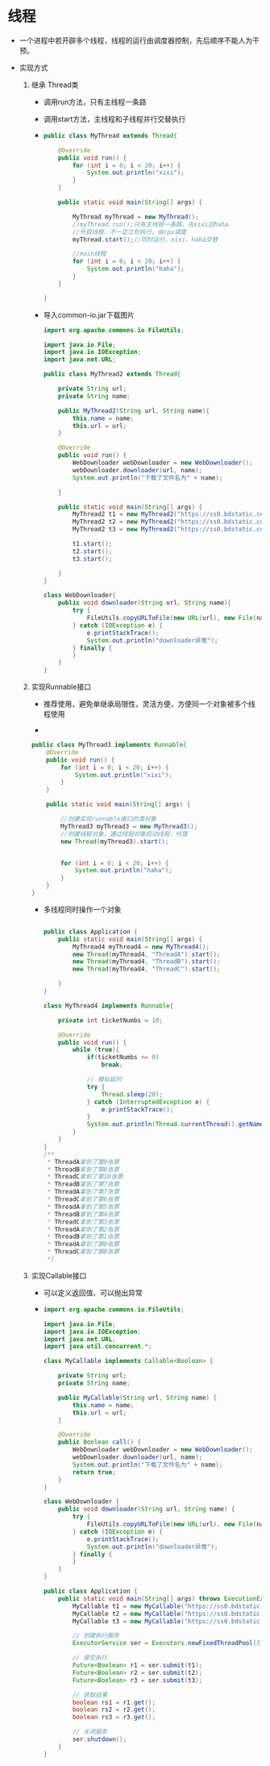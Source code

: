 # 线程

- 一个进程中若开辟多个线程，线程的运行由调度器控制，先后顺序不能人为干预。

- 实现方式

  1. 继承 Thread类

     - 调用run方法，只有主线程一条路

     - 调用start方法，主线程和子线程并行交替执行

     - ```java
       public class MyThread extends Thread{
       
           @Override
           public void run() {
               for (int i = 0; i < 20; i++) {
                   System.out.println("xixi");
               }
           }
       
           public static void main(String[] args) {
       
               MyThread myThread = new MyThread();
               //myThread.run();只有主线程一条路，先xixi后haha
               //开启线程，不一定立刻执行，由cpu调度
               myThread.start();//同时运行，xixi、haha交替
       
               //main线程
               for (int i = 0; i < 20; i++) {
                   System.out.println("haha");
               }
           }
       
       }
       ```

     - 导入common-io.jar下载图片

       ```java
       import org.apache.commons.io.FileUtils;
       
       import java.io.File;
       import java.io.IOException;
       import java.net.URL;
       
       public class MyThread2 extends Thread{
       
           private String url;
           private String name;
       
           public MyThread2(String url, String name){
               this.name = name;
               this.url = url;
           }
       
           @Override
           public void run() {
               WebDownloader webDownloader = new WebDownloader();
               webDownloader.downloader(url, name);
               System.out.println("下载了文件名为" + name);
       
           }
       
           public static void main(String[] args) {
               MyThread2 t1 = new MyThread2("https://ss0.bdstatic.com/70cFuHSh_Q1YnxGkpoWK1HF6hhy/it/u=3246675119,2528014287&fm=26&gp=0.jpg", "csgo1.jpg");
               MyThread2 t2 = new MyThread2("https://ss0.bdstatic.com/70cFuHSh_Q1YnxGkpoWK1HF6hhy/it/u=3246675119,2528014287&fm=26&gp=0.jpg", "csgo2.jpg");
               MyThread2 t3 = new MyThread2("https://ss0.bdstatic.com/70cFuHSh_Q1YnxGkpoWK1HF6hhy/it/u=3246675119,2528014287&fm=26&gp=0.jpg", "csgo3.jpg");
       
               t1.start();
               t2.start();
               t3.start();
       
           }
       }
       
       class WebDownloader{
           public void downloader(String url, String name){
               try {
                   FileUtils.copyURLToFile(new URL(url), new File(name));
               } catch (IOException e) {
                   e.printStackTrace();
                   System.out.println("downloader异常");
               } finally {
               }
           }
       }
       ```

       

  2. 实现Runnable接口

     - 推荐使用，避免单继承局限性，灵活方便，方便同一个对象被多个线程使用

     - 

       ```java
       public class MyThread3 implements Runnable{
           @Override
           public void run() {
               for (int i = 0; i < 20; i++) {
                   System.out.println("xixi");
               }
           }
       
           public static void main(String[] args) {
       
               //创建实现runnable接口的类对象
               MyThread3 myThread3 = new MyThread3();
               //创建线程对象，通过线程对象启动线程，代理
               new Thread(myThread3).start();
       
       
               for (int i = 0; i < 20; i++) {
                   System.out.println("haha");
               }
           }
       }
       ```

     - 多线程同时操作一个对象

       ```java
       
       public class Application {
           public static void main(String[] args) {
               MyThread4 myThread4 = new MyThread4();
               new Thread(myThread4, "ThreadA").start();
               new Thread(myThread4, "ThreadB").start();
               new Thread(myThread4, "ThreadC").start();
       
           }
       }
       
       class MyThread4 implements Runnable{
       
           private int ticketNumbs = 10;
       
           @Override
           public void run() {
               while (true){
                   if(ticketNumbs <= 0)
                       break;
       
                   // 模拟延时
                   try {
                       Thread.sleep(20);
                   } catch (InterruptedException e) {
                       e.printStackTrace();
                   }
                   System.out.println(Thread.currentThread().getName() + "拿到了第" + ticketNumbs-- + "张票");
               }
           }
       }
       /**
        * ThreadA拿到了第9张票
        * ThreadB拿到了第8张票
        * ThreadC拿到了第10张票
        * ThreadB拿到了第7张票
        * ThreadA拿到了第7张票
        * ThreadC拿到了第6张票
        * ThreadA拿到了第5张票
        * ThreadB拿到了第4张票
        * ThreadC拿到了第3张票
        * ThreadA拿到了第2张票
        * ThreadB拿到了第1张票
        * ThreadA拿到了第0张票
        * ThreadC拿到了第0张票
        */
       ```

  3. 实现Callable接口

     - 可以定义返回值、可以抛出异常
  
     - ```java
       import org.apache.commons.io.FileUtils;
       
       import java.io.File;
       import java.io.IOException;
       import java.net.URL;
       import java.util.concurrent.*;
       
       class MyCallable implements Callable<Boolean> {
       
           private String url;
           private String name;
       
           public MyCallable(String url, String name) {
               this.name = name;
               this.url = url;
           }
       
           @Override
           public Boolean call() {
               WebDownloader webDownloader = new WebDownloader();
               webDownloader.downloader(url, name);
               System.out.println("下载了文件名为" + name);
               return true;
           }
       }
       
       class WebDownloader {
           public void downloader(String url, String name) {
               try {
                   FileUtils.copyURLToFile(new URL(url), new File(name));
               } catch (IOException e) {
                   e.printStackTrace();
                   System.out.println("downloader异常");
               } finally {
               }
           }
       }
       
       public class Application {
           public static void main(String[] args) throws ExecutionException, InterruptedException {
               MyCallable t1 = new MyCallable("https://ss0.bdstatic.com/70cFuHSh_Q1YnxGkpoWK1HF6hhy/it/u=3246675119,2528014287&fm=26&gp=0.jpg", "csgo1.jpg");
               MyCallable t2 = new MyCallable("https://ss0.bdstatic.com/70cFuHSh_Q1YnxGkpoWK1HF6hhy/it/u=3246675119,2528014287&fm=26&gp=0.jpg", "csgo2.jpg");
               MyCallable t3 = new MyCallable("https://ss0.bdstatic.com/70cFuHSh_Q1YnxGkpoWK1HF6hhy/it/u=3246675119,2528014287&fm=26&gp=0.jpg", "csgo3.jpg");
       
               // 创建执行服务
               ExecutorService ser = Executors.newFixedThreadPool(3);
       
               // 提交执行
               Future<Boolean> r1 = ser.submit(t1);
               Future<Boolean> r2 = ser.submit(t2);
               Future<Boolean> r3 = ser.submit(t3);
       
               // 获取结果
               boolean rs1 = r1.get();
               boolean rs2 = r2.get();
               boolean rs3 = r3.get();
       
               // 关闭服务
               ser.shutdown();
           }
       }
       ```